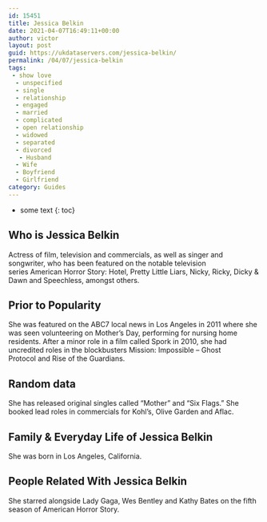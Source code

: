 ```yaml
---
id: 15451
title: Jessica Belkin
date: 2021-04-07T16:49:11+00:00
author: victor
layout: post
guid: https://ukdataservers.com/jessica-belkin/
permalink: /04/07/jessica-belkin
tags:
 - show love
  - unspecified
  - single
  - relationship
  - engaged
  - married
  - complicated
  - open relationship
  - widowed
  - separated
  - divorced
   - Husband
  - Wife
  - Boyfriend
  - Girlfriend
category: Guides
---
```


* some text
{: toc}


## Who is Jessica Belkin



Actress of film, television and commercials, as well as singer and songwriter, who has been featured on the notable television series American Horror Story: Hotel, Pretty Little Liars, Nicky, Ricky, Dicky & Dawn and Speechless, amongst others. 

                
                
                
## Prior to Popularity



She was featured on the ABC7 local news in Los Angeles in 2011 where she was seen volunteering on Mother&#8217;s Day, performing for nursing home residents. After a minor role in a film called Spork in 2010, she had uncredited roles in the blockbusters Mission: Impossible &#8211; Ghost Protocol and Rise of the Guardians.

                
                
                
## Random data



She has released original singles called &#8220;Mother&#8221; and &#8220;Six Flags.&#8221; She booked lead roles in commercials for Kohl&#8217;s, Olive Garden and Aflac. 

                
                
                
## Family & Everyday Life of Jessica Belkin



She was born in Los Angeles, California.

                
                
                
## People Related With Jessica Belkin



She starred alongside Lady Gaga, Wes Bentley and Kathy Bates on the fifth season of American Horror Story.

                
              
            
          
          
          
